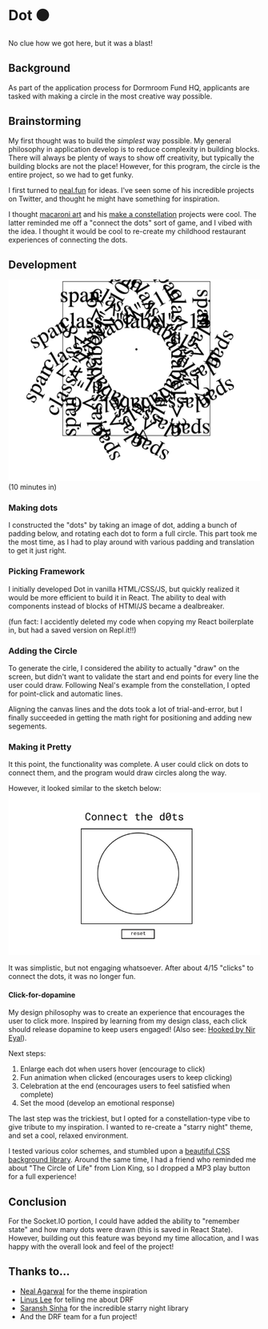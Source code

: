 # Dot ⚫
No clue how we got here, but it was a blast!

## Background

As part of the application process for Dormroom Fund HQ, applicants are tasked with making a circle in the most creative way possible. 

## Brainstorming

My first thought was to build the <em>simplest</em> way possible. My general philosophy in application develop is to reduce complexity in building blocks. There will always be plenty of ways to show off creativity, but typically the building blocks are not the place! However, for this program, the circle is the entire project, so we had to get funky.

I first turned to [neal.fun](http://neil.fun) for ideas. I've seen some of his incredible projects on Twitter, and thought he might have something for inspiration.

I thought [macaroni art](https://macaroni-art.glitch.me/) and his [make a constellation](https://make-a-constellation.glitch.me/) projects were cool. The latter reminded me off a "connect the dots" sort of game, and I vibed with the idea. I thought it would be cool to re-create my childhood restaurant experiences of connecting the dots.

## Development

![](img/take1.png)
(10 minutes in)

### Making dots

I constructed the "dots" by taking an image of dot, adding a bunch of padding below, and rotating each dot to form a full circle. This part took me the most time, as I had to play around with various padding and translation to get it just right.

### Picking Framework

I initially developed Dot in vanilla HTML/CSS/JS, but quickly realized it would be more efficient to build it in React. The ability to deal with components instead of blocks of HTMl/JS became a dealbreaker.

(fun fact: I accidently deleted my code when copying my React boilerplate in, but had a saved version on Repl.it!!)

### Adding the Circle

To generate the cirle, I considered the ability to actually "draw" on the screen, but didn't want to validate the start and end points for every line the user could draw. Following Neal's example from the constellation, I opted for point-click and automatic lines.

Aligning the canvas lines and the dots took a lot of trial-and-error, but I finally succeeded in getting the math right for positioning and adding new segements.

### Making it Pretty

It this point, the functionality was complete. A user could click on dots to connect them, and the program would draw circles along the way.

However, it looked similar to the sketch below:
![](img/v1.png)

It was simplistic, but not engaging whatsoever. After about 4/15 "clicks" to connect the dots, it was no longer fun.

#### Click-for-dopamine

My design philosophy was to create an experience that encourages the user to click more. Inspired by learning from my design class, each click should release dopamine to keep users engaged! (Also see: [Hooked by Nir Eyal]()).

Next steps:

1. Enlarge each dot when users hover (encourage to click)
2. Fun animation when clicked (encourages users to keep clicking)
3. Celebration at the end (encourages users to feel satisfied when complete)
4. Set the mood (develop an emotional response)

The last step was the trickiest, but I opted for a constellation-type vibe to give tribute to my inspiration. I wanted to re-create a "starry night" theme, and set a cool, relaxed environment.

I tested various color schemes, and stumbled upon a [beautiful CSS background library](https://codepen.io/saransh/pen/BKJun). Around the same time, I had a friend who reminded me about "The Circle of Life" from Lion King, so I dropped a MP3 play button for a full experience!

## Conclusion

For the Socket.IO portion, I could have added the ability to "remember state" and how many dots were drawn (this is saved in React State). However, building out this feature was beyond my time allocation, and I was happy with the overall look and feel of the project!

## Thanks to...

- [Neal Agarwal](https://nealagarwal.me/) for the theme inspiration
- [Linus Lee](https://www.ocf.berkeley.edu/~linuslee/) for telling me about DRF
- [Saransh Sinha](https://codepen.io/saransh/pen/BKJun) for the incredible starry night library
- And the DRF team for a fun project!